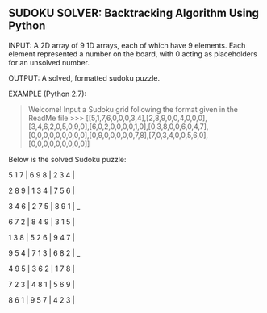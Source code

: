 SUDOKU SOLVER: Backtracking Algorithm Using Python
--------------
INPUT: A 2D array of 9 1D arrays, each of which have 9 elements. Each element represented a number on the board, with 0 acting as placeholders for an unsolved number.

OUTPUT: A solved, formatted sudoku puzzle.

EXAMPLE (Python 2.7):

> Welcome! Input a Sudoku grid following the format given in the ReadMe file >>> [[5,1,7,6,0,0,0,3,4],[2,8,9,0,0,4,0,0,0],[3,4,6,2,0,5,0,9,0],[6,0,2,0,0,0,0,1,0],[0,3,8,0,0,6,0,4,7],[0,0,0,0,0,0,0,0,0],[0,9,0,0,0,0,0,7,8],[7,0,3,4,0,0,5,6,0],[0,0,0,0,0,0,0,0,0]]

Below is the solved Sudoku puzzle:

 5  1  7 | 6  9  8 | 2  3  4 |
	
 2  8  9 | 1  3  4 | 7  5  6 |
	
 3  4  6 | 2  7  5 | 8  9  1 |
	_

 6  7  2 | 8  4  9 | 3  1  5 |
	
 1  3  8 | 5  2  6 | 9  4  7 |
	
 9  5  4 | 7  1  3 | 6  8  2 |
	_

 4  9  5 | 3  6  2 | 1  7  8 |
	
 7  2  3 | 4  8  1 | 5  6  9 |
	
 8  6  1 | 9  5  7 | 4  2  3 |

